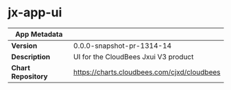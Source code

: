 # jx-app-ui

|App Metadata||
|---|---|
| **Version** | 0.0.0-snapshot-pr-1314-14 |
| **Description** | UI for the CloudBees Jxui V3 product |
| **Chart Repository** | https://charts.cloudbees.com/cjxd/cloudbees |
